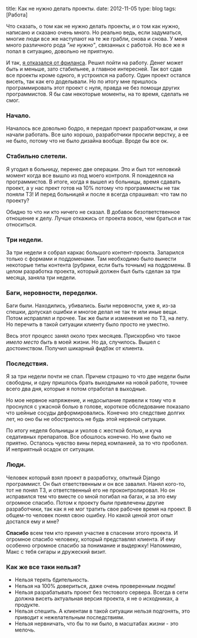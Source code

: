 title: Как не нужно делать проекты.
date: 2012-11-05
type: blog
tags: [Работа]

Что сказать, о том как не нужно делать проекты, и о том как нужно, написано и сказано очень много. Но реально ведь, если задуматься, многие люди все же наступают на те же грабли, снова и снова. У меня много различного рода *"не нужно"*, связанных с работой. Но все же я попал в ситуацию, довольно не приятную. 

И так, [я отказался от фриланса](/blog/why-i-gave-up-freelancing/). Решил пойти на работу. Денег может быть и меньше, зато стабильнее, а главное интересней. Так вот сдав все проекты кроме одного, я устроился на работу. Один проект остался висеть, так как его доделывали. Но по итогу мне пришлось программировать этот проект с нуля, правда не без помощи других программистов. Я бы сам некоторые моменты, на то время, сделать не смог. 

### Начало. 

Началось все довольно бодро, я передал проект разработчикам, и они начали работать. Все шло хорошо, разработчики просили верстку, а ее не было, потому что не было дизайна вообще. Вроде бы все ок. 

### Стабильно слетели.

Я угодил в больницу, перенес две операции. Это и был тот неловкий момент когда все вышло из под моего контроля. Я понадеялся на программистов. В итоге, когда я вышел из больницы, время сдавать проект, а у нас прект готов на 10% потому что программисты не так поняли ТЗ! И перед больницей и после я всегда спрашивал: что там по проекту? 

Обидно то что ни кто ничего не сказал. В добавок безответственное отношение к делу. Лучше откажись от проекта вовсе, чем браться и так относиться. 

### Три недели. 

За три недели я собрал каркас большого контент-проекта. Запарился только с формами и поддоменами. Там необходимо было вынести некоторые типы контента (рубрики, если быть точным) на поддомены. В целом разработка проекта, который должен был быть сделан за три месяца, заняла три недели. 

### Баги, неровности, переделки.

Баги были. Находились, убивались. Были неровности, уже я, из-за спешки, допускал ошибки и многое делал не так те или иные вещи. Потом исправлял и прочее. Так же были и изменения не по ТЗ, на лету. Но перечить в такой ситуации клиенту было просто не уместно. 

Весь этот процесс занял около трех месяцев. Прискорбно что такое *имело место быть* в моей жизни. Но да, случилось. Вышел с достоинством. Получил шикарный фидбэк от клиента. 

### Последствия.

Я за три недели почти не спал. Причем страшно то что две недели были свободны, и одну пришлось брать выходными на новой работе, точнее всего два дня, которые я потом отработал в выходные. 

Но мое нервное напряжение, и недосыпание привели к тому что я проснулся с ужасной болью в голове, короткое обследование показало что шейные сосуды деформировались. Конечно это следствие долгих лет, но оно бы не обострилось не будь этой нервной ситуации. 

По итогу неделя больницы и уколов с жесткой болью, и куча седативных препаратов. Все обошлось конечно. Но мне было не приятно. Осталось чувство вины перед компанией, за то что проболел. И неприятный осадок от ситуации. 

### Люди. 

Человек который взял проект в разработку, опытный Django программист. Он был ответственным и он все завалил. Нанял кого-то, тот не понял ТЗ, и ответственный его не проконтролировал. Но он исправился тем что вместе со мной погибал на багах, и за это ему огромное спасибо. Потом к проекту были привлечены другие разработчики, так как я не мог тратить свое рабочее время на проект. В общем-то человек понял свою ошибку. Но какой ценой этот опыт достался ему и мне? 

**Спасибо** всем тем кто принял участие в спасении этого проекта. И огромное спасибо человеку, который представлял клиента. И ему особенно огромное спасибо за понимание и выдержку! Напоминаю, Макс с тебя сигары и дружеский визит. 

### Как же все таки нельзя?

* Нельзя терять бдительность.
* Нельзя на 100% довериться, даже очень проверенным людям!
* Нельзя разрабатывать проект без тестового сервера. Всегда в сети должна висеть актуальная версия проекта, я не о исходниках, а продукте.
* Нельзя спешить. А клиентам в такой ситуации нельзя подгонять, это приводит к нежелательным последствиям.
* Нельзя нервничать, что бы то ни было, в масштабах *жизни* - это мелочь. 